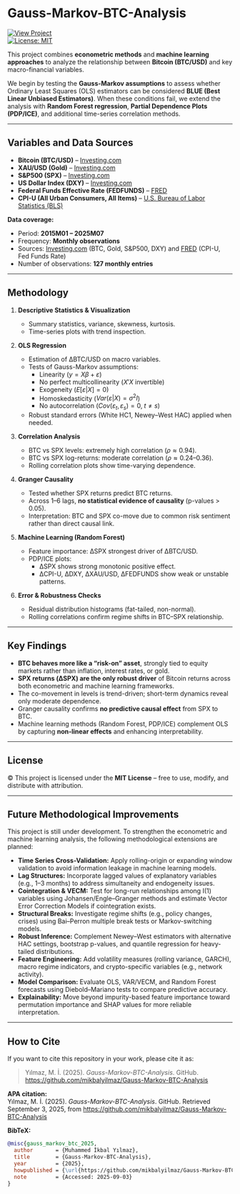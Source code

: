 # Gauss-Markov-BTC-Analysis  
[![View Project](https://img.shields.io/badge/View_Project-517FF7)](https://github.com/mikbalyilmaz/Gauss-Markov-BTC-Analysis)  
[![License: MIT](https://img.shields.io/badge/License-MIT-yellow.svg)](LICENSE)  

This project combines **econometric methods** and **machine learning approaches** to analyze the relationship between **Bitcoin (BTC/USD)** and key macro-financial variables.  

We begin by testing the **Gauss-Markov assumptions** to assess whether Ordinary Least Squares (OLS) estimators can be considered **BLUE (Best Linear Unbiased Estimators)**. When these conditions fail, we extend the analysis with **Random Forest regression**, **Partial Dependence Plots (PDP/ICE)**, and additional time-series correlation methods.  

---

## Variables and Data Sources

- **Bitcoin (BTC/USD)** – [Investing.com](https://www.investing.com)  
- **XAU/USD (Gold)** – [Investing.com](https://www.investing.com)  
- **S&P500 (SPX)** – [Investing.com](https://www.investing.com)  
- **US Dollar Index (DXY)** – [Investing.com](https://www.investing.com)  
- **Federal Funds Effective Rate (FEDFUNDS)** – [FRED](https://fred.stlouisfed.org/series/FEDFUNDS)  
- **CPI-U (All Urban Consumers, All Items)** – [U.S. Bureau of Labor Statistics (BLS)](https://www.bls.gov/cpi/)    

**Data coverage:**  
- Period: **2015M01 – 2025M07**  
- Frequency: **Monthly observations**  
- Sources: [Investing.com](https://www.investing.com) (BTC, Gold, S&P500, DXY) and [FRED](https://fred.stlouisfed.org) (CPI-U, Fed Funds Rate)  
- Number of observations: **127 monthly entries**  

---

## Methodology

1. **Descriptive Statistics & Visualization**  
   - Summary statistics, variance, skewness, kurtosis.  
   - Time-series plots with trend inspection.  

2. **OLS Regression**  
   - Estimation of ΔBTC/USD on macro variables.  
   - Tests of Gauss-Markov assumptions:  
     - Linearity ($y = X\beta + \varepsilon$)  
     - No perfect multicollinearity ($X'X$ invertible)  
     - Exogeneity ($E[\varepsilon|X] = 0$)  
     - Homoskedasticity ($Var(\varepsilon|X) = \sigma^2 I$)  
     - No autocorrelation ($Cov(\varepsilon_t, \varepsilon_s)=0, \; t \neq s$)  
   - Robust standard errors (White HC1, Newey–West HAC) applied when needed.  

3. **Correlation Analysis**  
   - BTC vs SPX levels: extremely high correlation ($\rho \approx 0.94$).  
   - BTC vs SPX log-returns: moderate correlation ($\rho \approx 0.24 – 0.36$).  
   - Rolling correlation plots show time-varying dependence.  

4. **Granger Causality**  
   - Tested whether SPX returns predict BTC returns.  
   - Across 1–6 lags, **no statistical evidence of causality** (p-values > 0.05).  
   - Interpretation: BTC and SPX co-move due to common risk sentiment rather than direct causal link.  

5. **Machine Learning (Random Forest)**  
   - Feature importance: ΔSPX strongest driver of ΔBTC/USD.  
   - PDP/ICE plots:  
     - ΔSPX shows strong monotonic positive effect.  
     - ΔCPI-U, ΔDXY, ΔXAU/USD, ΔFEDFUNDS show weak or unstable patterns.  

6. **Error & Robustness Checks**  
   - Residual distribution histograms (fat-tailed, non-normal).  
   - Rolling correlations confirm regime shifts in BTC–SPX relationship.  

---

## Key Findings

- **BTC behaves more like a “risk-on” asset**, strongly tied to equity markets rather than inflation, interest rates, or gold.  
- **SPX returns (ΔSPX) are the only robust driver** of Bitcoin returns across both econometric and machine learning frameworks.  
- The co-movement in levels is trend-driven; short-term dynamics reveal only moderate dependence.  
- Granger causality confirms **no predictive causal effect** from SPX to BTC.  
- Machine learning methods (Random Forest, PDP/ICE) complement OLS by capturing **non-linear effects** and enhancing interpretability.  

---

## License
 © This project is licensed under the **MIT License** – free to use, modify, and distribute with attribution.

---

## Future Methodological Improvements

This project is still under development. To strengthen the econometric and machine learning analysis, the following methodological extensions are planned:

- **Time Series Cross-Validation:** Apply rolling-origin or expanding window validation to avoid information leakage in machine learning models.  
- **Lag Structures:** Incorporate lagged values of explanatory variables (e.g., 1–3 months) to address simultaneity and endogeneity issues.  
- **Cointegration & VECM:** Test for long-run relationships among I(1) variables using Johansen/Engle–Granger methods and estimate Vector Error Correction Models if cointegration exists.  
- **Structural Breaks:** Investigate regime shifts (e.g., policy changes, crises) using Bai–Perron multiple break tests or Markov-switching models.  
- **Robust Inference:** Complement Newey–West estimators with alternative HAC settings, bootstrap p-values, and quantile regression for heavy-tailed distributions.  
- **Feature Engineering:** Add volatility measures (rolling variance, GARCH), macro regime indicators, and crypto-specific variables (e.g., network activity).  
- **Model Comparison:** Evaluate OLS, VAR/VECM, and Random Forest forecasts using Diebold–Mariano tests to compare predictive accuracy.  
- **Explainability:** Move beyond impurity-based feature importance toward permutation importance and SHAP values for more reliable interpretation.  

---

## How to Cite  

If you want to cite this repository in your work, please cite it as:  

> Yılmaz, M. İ. (2025). *Gauss-Markov-BTC-Analysis*. GitHub. https://github.com/mikbalyilmaz/Gauss-Markov-BTC-Analysis  

**APA citation:**  
Yılmaz, M. İ. (2025). *Gauss-Markov-BTC-Analysis*. GitHub. Retrieved September 3, 2025, from https://github.com/mikbalyilmaz/Gauss-Markov-BTC-Analysis  

**BibTeX:**  

```bibtex
@misc{gauss_markov_btc_2025,
  author       = {Muhammed İkbal Yılmaz},
  title        = {Gauss-Markov-BTC-Analysis},
  year         = {2025},
  howpublished = {\url{https://github.com/mikbalyilmaz/Gauss-Markov-BTC-Analysis}},
  note         = {Accessed: 2025-09-03}
}
